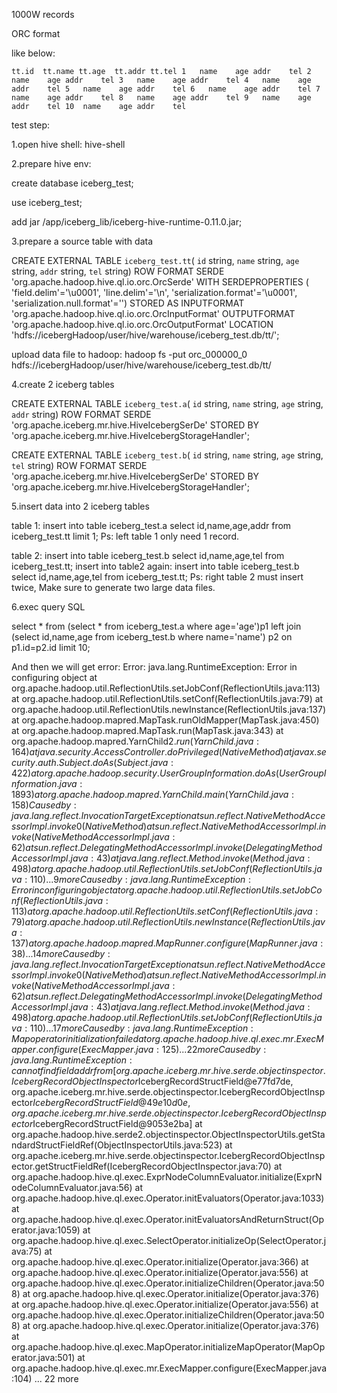 1000W records

ORC format

like below:

`tt.id	tt.name	tt.age	tt.addr	tt.tel
1	name	age	addr	tel
2	name	age	addr	tel
3	name	age	addr	tel
4	name	age	addr	tel
5	name	age	addr	tel
6	name	age	addr	tel
7	name	age	addr	tel
8	name	age	addr	tel
9	name	age	addr	tel
10	name	age	addr	tel`


test step:

1.open hive shell: hive-shell

2.prepare hive env:

create database iceberg_test;

use iceberg_test;

add jar /app/iceberg_lib/iceberg-hive-runtime-0.11.0.jar;

3.prepare a source table with data

CREATE EXTERNAL TABLE `iceberg_test.tt`(
  `id` string,
  `name` string,
  `age` string,
  `addr` string,
  `tel` string)
ROW FORMAT SERDE
  'org.apache.hadoop.hive.ql.io.orc.OrcSerde'
WITH SERDEPROPERTIES (
  'field.delim'='\u0001',
  'line.delim'='\n',
  'serialization.format'='\u0001',
  'serialization.null.format'='')
STORED AS INPUTFORMAT
  'org.apache.hadoop.hive.ql.io.orc.OrcInputFormat'
OUTPUTFORMAT
  'org.apache.hadoop.hive.ql.io.orc.OrcOutputFormat'
LOCATION
  'hdfs://icebergHadoop/user/hive/warehouse/iceberg_test.db/tt/';

upload data file to hadoop: hadoop fs -put orc_000000_0 hdfs://icebergHadoop/user/hive/warehouse/iceberg_test.db/tt/

4.create 2 iceberg tables

CREATE EXTERNAL TABLE `iceberg_test.a`(
  `id` string,
  `name` string,
  `age` string,
  `addr` string)
ROW FORMAT SERDE
  'org.apache.iceberg.mr.hive.HiveIcebergSerDe'
STORED BY
  'org.apache.iceberg.mr.hive.HiveIcebergStorageHandler';

CREATE EXTERNAL TABLE `iceberg_test.b`(
  `id` string,
  `name` string,
  `age` string,
  `tel` string)
ROW FORMAT SERDE
  'org.apache.iceberg.mr.hive.HiveIcebergSerDe'
STORED BY
  'org.apache.iceberg.mr.hive.HiveIcebergStorageHandler';

5.insert data into 2 iceberg tables

table 1: insert into table iceberg_test.a select id,name,age,addr from iceberg_test.tt limit 1;
Ps: left table 1 only need 1 record. 

table 2: insert into table iceberg_test.b select id,name,age,tel from iceberg_test.tt;
insert into table2 again: insert into table iceberg_test.b select id,name,age,tel from iceberg_test.tt;
Ps: right table 2 must insert twice, Make sure to generate two large data files.

6.exec query SQL

select * from
(select * from iceberg_test.a where age='age')p1
left join
(select id,name,age from iceberg_test.b where name='name') p2
on p1.id=p2.id limit 10;

And then we will get error:
Error: java.lang.RuntimeException: Error in configuring object
	at org.apache.hadoop.util.ReflectionUtils.setJobConf(ReflectionUtils.java:113)
	at org.apache.hadoop.util.ReflectionUtils.setConf(ReflectionUtils.java:79)
	at org.apache.hadoop.util.ReflectionUtils.newInstance(ReflectionUtils.java:137)
	at org.apache.hadoop.mapred.MapTask.runOldMapper(MapTask.java:450)
	at org.apache.hadoop.mapred.MapTask.run(MapTask.java:343)
	at org.apache.hadoop.mapred.YarnChild$2.run(YarnChild.java:164)
	at java.security.AccessController.doPrivileged(Native Method)
	at javax.security.auth.Subject.doAs(Subject.java:422)
	at org.apache.hadoop.security.UserGroupInformation.doAs(UserGroupInformation.java:1893)
	at org.apache.hadoop.mapred.YarnChild.main(YarnChild.java:158)
Caused by: java.lang.reflect.InvocationTargetException
	at sun.reflect.NativeMethodAccessorImpl.invoke0(Native Method)
	at sun.reflect.NativeMethodAccessorImpl.invoke(NativeMethodAccessorImpl.java:62)
	at sun.reflect.DelegatingMethodAccessorImpl.invoke(DelegatingMethodAccessorImpl.java:43)
	at java.lang.reflect.Method.invoke(Method.java:498)
	at org.apache.hadoop.util.ReflectionUtils.setJobConf(ReflectionUtils.java:110)
	... 9 more
Caused by: java.lang.RuntimeException: Error in configuring object
	at org.apache.hadoop.util.ReflectionUtils.setJobConf(ReflectionUtils.java:113)
	at org.apache.hadoop.util.ReflectionUtils.setConf(ReflectionUtils.java:79)
	at org.apache.hadoop.util.ReflectionUtils.newInstance(ReflectionUtils.java:137)
	at org.apache.hadoop.mapred.MapRunner.configure(MapRunner.java:38)
	... 14 more
Caused by: java.lang.reflect.InvocationTargetException
	at sun.reflect.NativeMethodAccessorImpl.invoke0(Native Method)
	at sun.reflect.NativeMethodAccessorImpl.invoke(NativeMethodAccessorImpl.java:62)
	at sun.reflect.DelegatingMethodAccessorImpl.invoke(DelegatingMethodAccessorImpl.java:43)
	at java.lang.reflect.Method.invoke(Method.java:498)
	at org.apache.hadoop.util.ReflectionUtils.setJobConf(ReflectionUtils.java:110)
	... 17 more
Caused by: java.lang.RuntimeException: Map operator initialization failed
	at org.apache.hadoop.hive.ql.exec.mr.ExecMapper.configure(ExecMapper.java:125)
	... 22 more
Caused by: java.lang.RuntimeException: cannot find field addr from [org.apache.iceberg.mr.hive.serde.objectinspector.IcebergRecordObjectInspector$IcebergRecordStructField@e77fd7de, org.apache.iceberg.mr.hive.serde.objectinspector.IcebergRecordObjectInspector$IcebergRecordStructField@49e10d0e, org.apache.iceberg.mr.hive.serde.objectinspector.IcebergRecordObjectInspector$IcebergRecordStructField@9053e2ba]
	at org.apache.hadoop.hive.serde2.objectinspector.ObjectInspectorUtils.getStandardStructFieldRef(ObjectInspectorUtils.java:523)
	at org.apache.iceberg.mr.hive.serde.objectinspector.IcebergRecordObjectInspector.getStructFieldRef(IcebergRecordObjectInspector.java:70)
	at org.apache.hadoop.hive.ql.exec.ExprNodeColumnEvaluator.initialize(ExprNodeColumnEvaluator.java:56)
	at org.apache.hadoop.hive.ql.exec.Operator.initEvaluators(Operator.java:1033)
	at org.apache.hadoop.hive.ql.exec.Operator.initEvaluatorsAndReturnStruct(Operator.java:1059)
	at org.apache.hadoop.hive.ql.exec.SelectOperator.initializeOp(SelectOperator.java:75)
	at org.apache.hadoop.hive.ql.exec.Operator.initialize(Operator.java:366)
	at org.apache.hadoop.hive.ql.exec.Operator.initialize(Operator.java:556)
	at org.apache.hadoop.hive.ql.exec.Operator.initializeChildren(Operator.java:508)
	at org.apache.hadoop.hive.ql.exec.Operator.initialize(Operator.java:376)
	at org.apache.hadoop.hive.ql.exec.Operator.initialize(Operator.java:556)
	at org.apache.hadoop.hive.ql.exec.Operator.initializeChildren(Operator.java:508)
	at org.apache.hadoop.hive.ql.exec.Operator.initialize(Operator.java:376)
	at org.apache.hadoop.hive.ql.exec.MapOperator.initializeMapOperator(MapOperator.java:501)
	at org.apache.hadoop.hive.ql.exec.mr.ExecMapper.configure(ExecMapper.java:104)
	... 22 more
